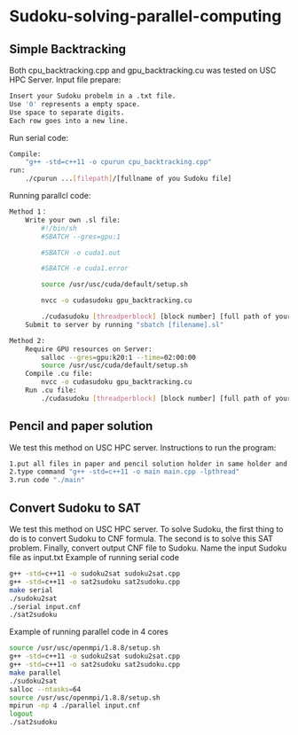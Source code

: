 # Sudoku-solving-parallel-computing
## Simple Backtracking
Both cpu_backtracking.cpp and gpu_backtracking.cu was tested on USC HPC Server. 
Input file prepare:
```bash
Insert your Sudoku probelm in a .txt file.
Use '0' represents a empty space.
Use space to separate digits.
Each row goes into a new line.
```
Run serial code:
```bash
Compile: 
	"g++ -std=c++11 -o cpurun cpu_backtracking.cpp"
run: 
	./cpurun ...[filepath]/[fullname of you Sudoku file] 
```
Running parallcl code:
```bash
Method 1：
	Write your own .sl file:
		#!/bin/sh
		#SBATCH --gres=gpu:1

		#SBATCH -o cuda1.out

		#SBATCH -e cuda1.error

		source /usr/usc/cuda/default/setup.sh

		nvcc -o cudasudoku gpu_backtracking.cu

		./cudasudoku [threadperblock] [block number] [full path of your Sudoku file]
	Submit to server by running "sbatch [filename].sl"

Method 2:
	Require GPU resources on Server:
		salloc --gres=gpu:k20:1 --time=02:00:00
		source /usr/usc/cuda/default/setup.sh
	Compile .cu file:
		nvcc -o cudasudoku gpu_backtracking.cu
	Run .cu file:
		./cudasudoku [threadperblock] [block number] [full path of your Sudoku file]
```


## Pencil and paper solution
We test this method on USC HPC server. Instructions to run the program:
```bash
1.put all files in paper and pencil solution holder in same holder and use "sudoku.txt" as input.
2.type command "g++ -std=c++11 -o main main.cpp -lpthread"
3.run code "./main"
```

## Convert Sudoku to SAT
We test this method on USC HPC server. To solve Sudoku, the first thing to do is to convert Sudoku to CNF formula. The second is to solve this SAT problem. Finally, convert output CNF file to Sudoku.
Name the input Sudoku file as input.txt
Example of running serial code
```bash
g++ -std=c++11 -o sudoku2sat sudoku2sat.cpp
g++ -std=c++11 -o sat2sudoku sat2sudoku.cpp
make serial
./sudoku2sat
./serial input.cnf
./sat2sudoku
```
Example of running parallel code in 4 cores
```bash
source /usr/usc/openmpi/1.8.8/setup.sh
g++ -std=c++11 -o sudoku2sat sudoku2sat.cpp
g++ -std=c++11 -o sat2sudoku sat2sudoku.cpp
make parallel
./sudoku2sat
salloc --ntasks=64
source /usr/usc/openmpi/1.8.8/setup.sh
mpirun -np 4 ./parallel input.cnf
logout
./sat2sudoku
```
